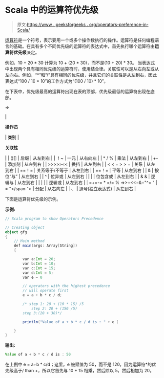 # Scala 中的运算符优先级

> 原文:[https://www . geeksforgeeks . org/operators-preference-in-Scala/](https://www.geeksforgeeks.org/operators-precedence-in-scala/)

[运算符](https://www.geeksforgeeks.org/operators-in-scala/)是一个符号，表示要用一个或多个操作数执行的操作。运算符是任何编程语言的基础。在具有多个不同优先级的运算符的表达式中，首先执行哪个运算符由**运算符优先级**决定。

例如，10 + 20 * 30 计算为 10 + (20 * 30)，而不是(10 + 20) * 30。
当表达式中出现两个具有相同优先级的运算符时，使用结合律。关联性可以是从右向左或从左向右。例如，“*”和“/”具有相同的优先级，并且它们的关联性是从左到右，因此表达式“100 / 10 * 10”的工作方式为“(100 / 10) * 10”。

在下表中，优先级最高的运算符出现在表的顶部，优先级最低的运算符出现在底部。

=>

| 

**操作员**

 | **类别** | 

**关联性**

 |
| ()[] | 后缀 | 从左到右 |
| ！~ | 一元 | 从右向左 |
| * / % | 乘法 | 从左到右 |
| +– | 添加剂 | 从左到右 |
| >>>>><< | 换挡 | 从左到右 |
| < < = > > = | 关系 | 从左到右 |
| ==！= | 关系等于/不等于 | 从左到右 |
| ==！= | 平等 | 从左到右 |
| & | 按位“与” | 从左到右 |
| ^ | 位异或 | 从左到右 |
| &#124; | 位包含或 | 从左到右 |
| & & | 逻辑与 | 从左到右 |
| &#124; &#124; | 逻辑或 | 从左到右 |
| =+=-= * =/= % =>>=<<=&="^= " &#124; = "</span "> | 分配 | 从右向左 |
| 、 | 逗号(独立表达式) | 从左到右 |

下面是运算符优先级的示例。

**示例:**

```scala
// Scala program to show Operators Precedence

// Creating object
object gfg
{
    // Main method
    def main(args: Array[String])
    {

        var a:Int = 20;
        var b:Int = 10;
        var c:Int = 15;
        var d:Int = 5;
        var e = 0

        // operators with the highest precedence
        // will operate first
        e = a + b * c / d; 

        /* step 1: 20 + (10 * 15) /5
            step 2: 20 + (150 /5)
        step 3:(20 + 30)*/

        println("Value of a + b * c / d is : " + e )

    }
}
```

**输出:**

```scala
Value of a + b * c / d is : 50
```

在上例中 e = a+b * c/d；这里，e 被赋值为 50，而不是 120，因为运算符*的优先级高于/ than +，所以它首先与 10 * 15 相乘，然后除以 5，然后相加为 20。